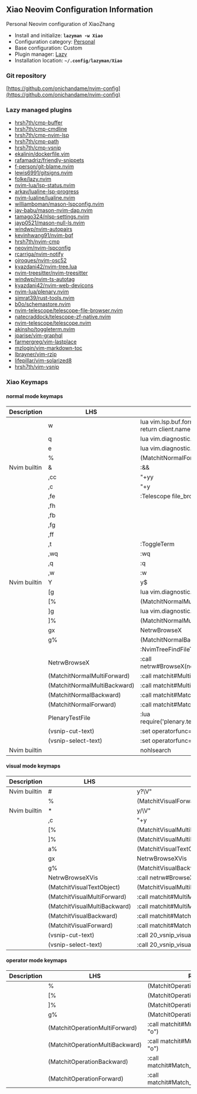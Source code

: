 ## Xiao Neovim Configuration Information

Personal Neovim configuration of XiaoZhang

- Install and initialize: **`lazyman -w Xiao`**
- Configuration category: [Personal](https://lazyman.dev/configurations/#personal-configurations)
- Base configuration:     Custom
- Plugin manager:         [Lazy](https://github.com/folke/lazy.nvim)
- Installation location:  **`~/.config/lazyman/Xiao`**

### Git repository

[https://github.com/onichandame/nvim-config](https://github.com/onichandame/nvim-config)

### Lazy managed plugins

- [hrsh7th/cmp-buffer](https://github.com/hrsh7th/cmp-buffer)
- [hrsh7th/cmp-cmdline](https://github.com/hrsh7th/cmp-cmdline)
- [hrsh7th/cmp-nvim-lsp](https://github.com/hrsh7th/cmp-nvim-lsp)
- [hrsh7th/cmp-path](https://github.com/hrsh7th/cmp-path)
- [hrsh7th/cmp-vsnip](https://github.com/hrsh7th/cmp-vsnip)
- [ekalinin/dockerfile.vim](https://github.com/ekalinin/dockerfile.vim.git)
- [rafamadriz/friendly-snippets](https://github.com/rafamadriz/friendly-snippets)
- [f-person/git-blame.nvim](https://github.com/f-person/git-blame.nvim.git)
- [lewis6991/gitsigns.nvim](https://github.com/lewis6991/gitsigns.nvim)
- [folke/lazy.nvim](https://github.com/folke/lazy.nvim)
- [nvim-lua/lsp-status.nvim](https://github.com/nvim-lua/lsp-status.nvim.git)
- [arkav/lualine-lsp-progress](https://github.com/arkav/lualine-lsp-progress)
- [nvim-lualine/lualine.nvim](https://github.com/nvim-lualine/lualine.nvim)
- [williamboman/mason-lspconfig.nvim](https://github.com/williamboman/mason-lspconfig.nvim)
- [jay-babu/mason-nvim-dap.nvim](https://github.com/jay-babu/mason-nvim-dap.nvim)
- [tamago324/nlsp-settings.nvim](https://github.com/tamago324/nlsp-settings.nvim.git)
- [jayp0521/mason-null-ls.nvim](https://github.com/jayp0521/mason-null-ls.nvim)
- [windwp/nvim-autopairs](https://github.com/windwp/nvim-autopairs)
- [kevinhwang91/nvim-bqf](https://github.com/kevinhwang91/nvim-bqf.git)
- [hrsh7th/nvim-cmp](https://github.com/hrsh7th/nvim-cmp)
- [neovim/nvim-lspconfig](https://github.com/neovim/nvim-lspconfig)
- [rcarriga/nvim-notify](https://github.com/rcarriga/nvim-notify)
- [ojroques/nvim-osc52](https://github.com/ojroques/nvim-osc52.git)
- [kyazdani42/nvim-tree.lua](https://github.com/kyazdani42/nvim-tree.lua)
- [nvim-treesitter/nvim-treesitter](https://github.com/nvim-treesitter/nvim-treesitter)
- [windwp/nvim-ts-autotag](https://github.com/windwp/nvim-ts-autotag)
- [kyazdani42/nvim-web-devicons](https://github.com/kyazdani42/nvim-web-devicons)
- [nvim-lua/plenary.nvim](https://github.com/nvim-lua/plenary.nvim)
- [simrat39/rust-tools.nvim](https://github.com/simrat39/rust-tools.nvim)
- [b0o/schemastore.nvim](https://github.com/b0o/schemastore.nvim)
- [nvim-telescope/telescope-file-browser.nvim](https://github.com/nvim-telescope/telescope-file-browser.nvim)
- [natecraddock/telescope-zf-native.nvim](https://github.com/natecraddock/telescope-zf-native.nvim.git)
- [nvim-telescope/telescope.nvim](https://github.com/nvim-telescope/telescope.nvim)
- [akinsho/toggleterm.nvim](https://github.com/akinsho/toggleterm.nvim)
- [jparise/vim-graphql](https://github.com/jparise/vim-graphql.git)
- [farmergreg/vim-lastplace](https://github.com/farmergreg/vim-lastplace.git)
- [mzlogin/vim-markdown-toc](https://github.com/mzlogin/vim-markdown-toc.git)
- [lbrayner/vim-rzip](https://github.com/lbrayner/vim-rzip.git)
- [lifepillar/vim-solarized8](https://github.com/lifepillar/vim-solarized8.git)
- [hrsh7th/vim-vsnip](https://github.com/hrsh7th/vim-vsnip)

### Xiao Keymaps

#### normal mode keymaps

| Description | LHS | RHS |
| ----------- | --- | --- |
|  |  w | <Cmd>lua vim.lsp.buf.format{timeout_ms=10000, filter = function(client) return client.name ~= "tsserver" end }<CR><Cmd>:w<CR> |
|  |  q | <Cmd>lua vim.diagnostic.setloclist()<CR> |
|  |  e | <Cmd>lua vim.diagnostic.open_float()<CR> |
|  | % | <Plug>(MatchitNormalForward) |
| Nvim builtin | & | :&&<CR> |
|  | ,cc | "+yy |
|  | ,c | "+y |
|  | ,fe | :Telescope file_browser path=%:p:h select_buffer=true<CR> |
|  | ,fh |  |
|  | ,fb |  |
|  | ,fg |  |
|  | ,ff |  |
|  | ,t | :ToggleTerm<CR> |
|  | ,wq | :wq<CR> |
|  | ,q | :q<CR> |
|  | ,w | :w<CR> |
| Nvim builtin | Y | y$ |
|  | [g | <Cmd>lua vim.diagnostic.goto_prev()<CR> |
|  | [% | <Plug>(MatchitNormalMultiBackward) |
|  | ]g | <Cmd>lua vim.diagnostic.goto_next()<CR> |
|  | ]% | <Plug>(MatchitNormalMultiForward) |
|  | gx | <Plug>NetrwBrowseX |
|  | g% | <Plug>(MatchitNormalBackward) |
|  | <F2> | :NvimTreeFindFileToggle<CR> |
|  | <Plug>NetrwBrowseX | :call netrw#BrowseX(netrw#GX(),netrw#CheckIfRemote(netrw#GX()))<CR> |
|  | <Plug>(MatchitNormalMultiForward) | :<C-U>call matchit#MultiMatch("W",  "n")<CR> |
|  | <Plug>(MatchitNormalMultiBackward) | :<C-U>call matchit#MultiMatch("bW", "n")<CR> |
|  | <Plug>(MatchitNormalBackward) | :<C-U>call matchit#Match_wrapper('',0,'n')<CR> |
|  | <Plug>(MatchitNormalForward) | :<C-U>call matchit#Match_wrapper('',1,'n')<CR> |
|  | <Plug>PlenaryTestFile | :lua require('plenary.test_harness').test_directory(vim.fn.expand("%:p"))<CR> |
|  | <Plug>(vsnip-cut-text) | :set operatorfunc=<SNR>5_vsnip_cut_text_normal<CR>g@ |
|  | <Plug>(vsnip-select-text) | :set operatorfunc=<SNR>5_vsnip_select_text_normal<CR>g@ |
| Nvim builtin | <C-L> | <Cmd>nohlsearch|diffupdate|normal! <C-L><CR> |

#### visual mode keymaps

| Description | LHS | RHS |
| ----------- | --- | --- |
| Nvim builtin | # | y?\V<C-R>"<CR> |
|  | % | <Plug>(MatchitVisualForward) |
| Nvim builtin | * | y/\V<C-R>"<CR> |
|  | ,c | "+y |
|  | [% | <Plug>(MatchitVisualMultiBackward) |
|  | ]% | <Plug>(MatchitVisualMultiForward) |
|  | a% | <Plug>(MatchitVisualTextObject) |
|  | gx | <Plug>NetrwBrowseXVis |
|  | g% | <Plug>(MatchitVisualBackward) |
|  | <Plug>NetrwBrowseXVis | :<C-U>call netrw#BrowseXVis()<CR> |
|  | <Plug>(MatchitVisualTextObject) | <Plug>(MatchitVisualMultiBackward)o<Plug>(MatchitVisualMultiForward) |
|  | <Plug>(MatchitVisualMultiForward) | :<C-U>call matchit#MultiMatch("W",  "n")<CR>m'gv`` |
|  | <Plug>(MatchitVisualMultiBackward) | :<C-U>call matchit#MultiMatch("bW", "n")<CR>m'gv`` |
|  | <Plug>(MatchitVisualBackward) | :<C-U>call matchit#Match_wrapper('',0,'v')<CR>m'gv`` |
|  | <Plug>(MatchitVisualForward) | :<C-U>call matchit#Match_wrapper('',1,'v')<CR>:if col("''") != col("$") | exe ":normal! m'" | endif<CR>gv`` |
|  | <Plug>(vsnip-cut-text) | :<C-U>call <SNR>20_vsnip_visual_text(visualmode())<CR>gv"_c |
|  | <Plug>(vsnip-select-text) | :<C-U>call <SNR>20_vsnip_visual_text(visualmode())<CR>gv |

#### operator mode keymaps

| Description | LHS | RHS |
| ----------- | --- | --- |
|  | % | <Plug>(MatchitOperationForward) |
|  | [% | <Plug>(MatchitOperationMultiBackward) |
|  | ]% | <Plug>(MatchitOperationMultiForward) |
|  | g% | <Plug>(MatchitOperationBackward) |
|  | <Plug>(MatchitOperationMultiForward) | :<C-U>call matchit#MultiMatch("W",  "o")<CR> |
|  | <Plug>(MatchitOperationMultiBackward) | :<C-U>call matchit#MultiMatch("bW", "o")<CR> |
|  | <Plug>(MatchitOperationBackward) | :<C-U>call matchit#Match_wrapper('',0,'o')<CR> |
|  | <Plug>(MatchitOperationForward) | :<C-U>call matchit#Match_wrapper('',1,'o')<CR> |
